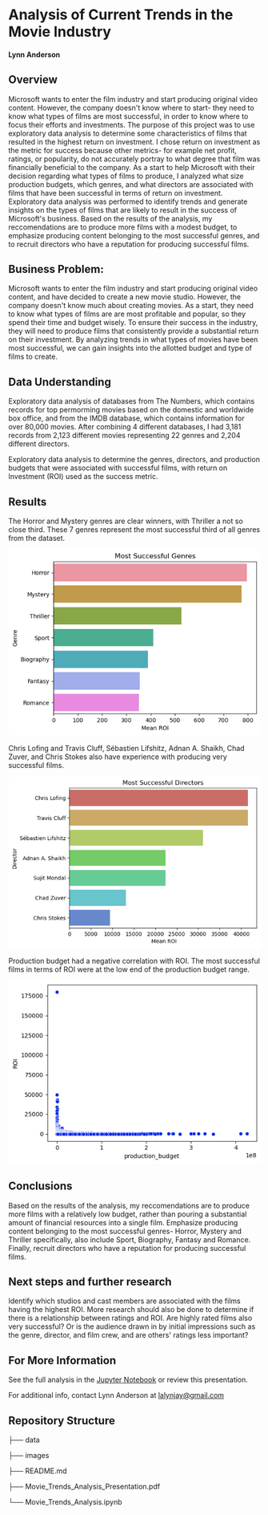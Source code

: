 

# Analysis of Current Trends in the Movie Industry

#### Lynn Anderson


## Overview


Microsoft wants to enter the film industry and start producing original video content. However, the company doesn't know where to start- they need to know what types of films are most successful, in order to know where to focus their efforts and investments. The purpose of this project was to use exploratory data analysis to determine some characteristics of films that resulted in the highest return on investment. I chose return on investment as the metric for success because other metrics- for example net profit, ratings, or popularity, do not accurately portray to what degree that film was financially beneficial to the company. As a start to help Microsoft with their decision regarding what types of films to produce, I analyzed what size production budgets, which genres, and what directors are associated with films that have been successful in terms of return on investment. Exploratory data analysis was performed to identify trends and generate insights on the types of films that are likely to result in the success of Microsoft's business. Based on the results of the analysis, my reccomendations are to produce more films with a modest budget, to emphasize producing content belonging to the most successful genres, and to recruit directors who have a reputation for producing successful films. 


## Business Problem:

Microsoft wants to enter the film industry and start producing original video content, and have decided to create a new movie studio. However, the company doesn't know much about creating movies. As a start, they need to know what types of films are are most profitable and popular, so they spend their time and budget wisely. To ensure their success in the industry, they will need to produce films that consistently provide a substantial return on their investment. By analyzing trends in what types of movies have been most successful, we can gain insights into the allotted budget and type of films to create. 


## Data Understanding

Exploratory data analysis of databases from The Numbers, which contains records for top permorming movies based on the domestic and worldwide box office, and from the IMDB database, which contains information for over 80,000 movies. After combining 4 different databases, I had 3,181 records from 2,123 different movies representing 22 genres and 2,204 different directors. 

Exploratory data analysis to determine the genres, directors, and production budgets that were associated with successful films, with return on Investment (ROI) used as the success metric.


## Results

The Horror and Mystery genres are clear winners, with Thriller a not so close third. These 7 genres represent the most successful third of all genres from the dataset.

![top_genres](https://github.com/lalynjay/Movie-Trends-Analysis/blob/main/images/genres.png)

Chris Lofing and Travis Cluff, Sébastien Lifshitz, Adnan A. Shaikh, Chad Zuver, and Chris Stokes also have experience with producing very successful films.

![top_directors](https://github.com/lalynjay/Movie-Trends-Analysis/blob/main/images/directors.png)

Production budget had a negative correlation with ROI.
The most successful films in terms of ROI were at the low end of the production budget range.

![budget_roi](https://github.com/lalynjay/Movie-Trends-Analysis/blob/main/images/roi.png)


## Conclusions

Based on the results of the analysis, my reccomendations are to produce more films with a relatively low budget, rather than pouring a substantial amount of financial resources into a single film. Emphasize producing content belonging to the most successful genres- Horror, Mystery and Thriller specifically, also include Sport, Biography, Fantasy and Romance. Finally, recruit directors who have a reputation for producing successful films. 


## Next steps and further research

Identify which studios and cast members are associated with the films having the highest ROI. More research should also be done to determine if there is a relationship between ratings and ROI. Are highly rated films also very successful? Or is the audience drawn in by initial impressions such as the genre, director, and film crew, and are others' ratings less important?

## For More Information

See the full analysis in the [Jupyter Notebook](https://github.com/lalynjay/Movie-Trends-Analysis/blob/main/Movie_Trends_Analysis.ipynb) or review this presentation.

For additional info, contact Lynn Anderson at lalynjay@gmail.com
 
## Repository Structure

├── data

├── images

├── README.md

├── Movie_Trends_Analysis_Presentation.pdf

└── Movie_Trends_Analysis.ipynb
